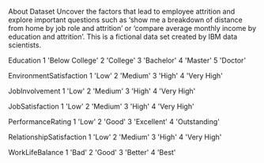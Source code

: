 About Dataset
Uncover the factors that lead to employee attrition and explore important questions such as ‘show me a breakdown of distance from home by job role and attrition’ or ‘compare average monthly income by education and attrition’. This is a fictional data set created by IBM data scientists.

Education
1 'Below College'
2 'College'
3 'Bachelor'
4 'Master'
5 'Doctor'

EnvironmentSatisfaction
1 'Low'
2 'Medium'
3 'High'
4 'Very High'

JobInvolvement
1 'Low'
2 'Medium'
3 'High'
4 'Very High'

JobSatisfaction
1 'Low'
2 'Medium'
3 'High'
4 'Very High'

PerformanceRating
1 'Low'
2 'Good'
3 'Excellent'
4 'Outstanding'

RelationshipSatisfaction
1 'Low'
2 'Medium'
3 'High'
4 'Very High'

WorkLifeBalance
1 'Bad'
2 'Good'
3 'Better'
4 'Best'

